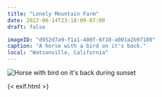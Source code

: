 ```yaml
---
title: "Lonely Mountain Farm"
date: 2022-06-14T23:18:09-07:00
draft: false

imageID: "d952d7a9-f1a1-400f-6f10-a001a2b97100"
caption: "A horse with a bird on it's back."
local: "Watsonville, California"
---
```


![Horse with bird on it's back during sunset](https://coldwaterchapel.com/cdn-cgi/imagedelivery/0KE9fI8HU0iXQd54xFyZqw/d952d7a9-f1a1-400f-6f10-a001a2b97100/w=1200,sharpen=1)


{< exif.html >}